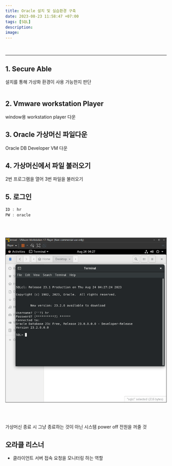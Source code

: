 ```yaml
---
title: Oracle 설치 및 실습환경 구축
date: 2023-08-23 11:58:47 +07:00
tags: [SQL]
description:
image: 
---
```



<br>
<hr/>


## 1. Secure Able
설치를 통해 가상화 환경이 사용 가능한지 판단
<br><br>


## 2. Vmware workstation Player
window용 workstation player 다운


## 3. Oracle 가상머신 파일다운

Oracle DB Developer VM 다운<br>


## 4. 가상머신에서 파일 불러오기

2번 프로그램을 열어 3번 파일을 불러오기

## 5. 로그인
```cs
ID : hr
PW : oracle
```

<br><br>

![test](https://github.com/inroad8386/inroad8386.github.io/blob/main/assets/img/123.PNG?raw=true)

<br>
<br>

가상머신 종료 시 그냥 종료하는 것이 아닌 시스템 power off 전원을 꺼줄 것
<br>

## 오라클 리스너
 - 클라이언트 서버 접속 요청을 모니터링 하는 역할